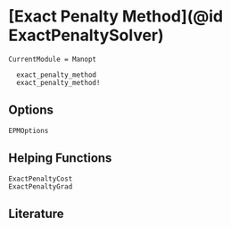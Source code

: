 # [Exact Penalty Method](@id ExactPenaltySolver)

```@meta
CurrentModule = Manopt
```

```@docs
  exact_penalty_method
  exact_penalty_method!
```

## Options

```@docs
EPMOptions
```

## Helping Functions

```@docs
ExactPenaltyCost
ExactPenaltyGrad
```

## Literature